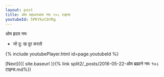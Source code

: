 ```yaml
---
layout: post
title: ओम महाधनआय नमः १०८ टाइम्स
youtubeId: 5PKYkxCbYRg
---
```

 
 
 ओम हृदय नमः  
 
 -  जो दु: ख दूर करतो 
 
  
 
  
 
 
 
 
 
 


{% include youtubePlayer.html id=page.youtubeId %}
 
[Next]({{ site.baseurl }}{% link  split2/_posts/2016-05-22-ओम ब्रह्माने नमः १०८ टाइम्स.md%})
 
